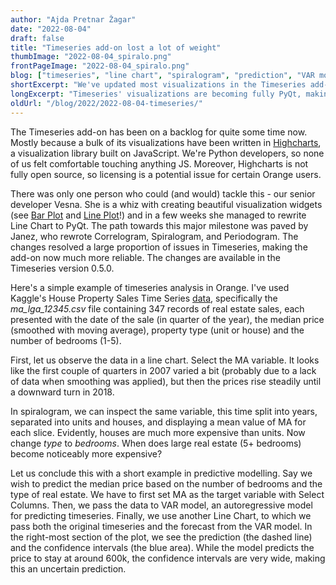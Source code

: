 ```yaml
---
author: "Ajda Pretnar Žagar"
date: "2022-08-04"
draft: false
title: "Timeseries add-on lost a lot of weight"
thumbImage: "2022-08-04_spiralo.png"
frontPageImage: "2022-08-04_spiralo.png"
blog: ["timeseries", "line chart", "spiralogram", "prediction", "VAR model"]
shortExcerpt: "We've updated most visualizations in the Timeseries add-on"
longExcerpt: "Timeseries' visualizations are becoming fully PyQt, making them easier to maintain. We've also fixed many bugs, which should make working with the timeseries a joy once again."
oldUrl: "/blog/2022/2022-08-04-timeseries/"
---
```


The Timeseries add-on has been on a backlog for quite some time now. Mostly because a bulk of its visualizations have been written in [Highcharts](https://www.highcharts.com/), a visualization library built on JavaScript. We're Python developers, so none of us felt comfortable touching anything JS. Moreover, Highcharts is not fully open source, so licensing is a potential issue for certain Orange users.

There was only one person who could (and would) tackle this - our senior developer Vesna. She is a whiz with creating beautiful visualization widgets (see [Bar Plot](https://orangedatamining.com/widget-catalog/visualize/barplot/) and [Line Plot](https://orangedatamining.com/widget-catalog/visualize/lineplot/)!) and in a few weeks she managed to rewrite Line Chart to PyQt. The path towards this major milestone was paved by Janez, who rewrote Correlogram, Spiralogram, and Periodogram. The changes resolved a large proportion of issues in Timeseries, making the add-on now much more reliable. The changes are available in the Timeseries version 0.5.0.

Here's a simple example of timeseries analysis in Orange. I've used Kaggle's House Property Sales Time Series [data](https://www.kaggle.com/datasets/htagholdings/property-sales), specifically the *ma_lga_12345.csv* file containing 347 records of real estate sales, each presented with the date of the sale (in quarter of the year), the median price (smoothed with moving average), property type (unit or house) and the number of bedrooms (1-5).

First, let us observe the data in a line chart. Select the MA variable. It looks like the first couple of quarters in 2007 varied a bit (probably due to a lack of data when smoothing was applied), but then the prices rise steadily until a downward turn in 2018.

<WindowScreenshot src="2022-08-04_line-chart.png" /> 

In spiralogram, we can inspect the same variable, this time split into years, separated into units and houses, and displaying a mean value of MA for each slice. Evidently, houses are much more expensive than units. Now change *type* to *bedrooms*. When does large real estate (5+ bedrooms) become noticeably more expensive?

<WindowScreenshot src="2022-08-04_spiralogram.png" /> 

Let us conclude this with a short example in predictive modelling. Say we wish to predict the median price based on the number of bedrooms and the type of real estate. We have to first set MA as the target variable with Select Columns. Then, we pass the data to VAR model, an autoregressive model for predicting timeseries. Finally, we use another Line Chart, to which we pass both the original timeseries and the forecast from the VAR model. In the right-most section of the plot, we see the prediction (the dashed line) and the confidence intervals (the blue area). While the model predicts the price to stay at around 600k, the confidence intervals are very wide, making this an uncertain prediction.

<WindowScreenshot src="2022-08-04_workflow.png" /> 
